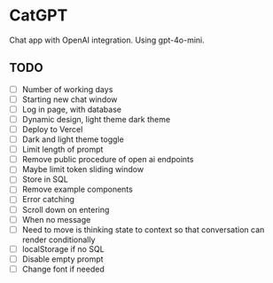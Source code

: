 # CatGPT

Chat app with OpenAI integration. Using gpt-4o-mini.

## TODO

- [ ] Number of working days
- [ ] Starting new chat window
- [ ] Log in page, with database
- [ ] Dynamic design, light theme dark theme
- [ ] Deploy to Vercel
- [ ] Dark and light theme toggle
- [ ] Limit length of prompt
- [ ] Remove public procedure of open ai endpoints
- [ ] Maybe limit token sliding window
- [ ] Store in SQL
- [ ] Remove example components
- [ ] Error catching
- [ ] Scroll down on entering
- [ ] When no message
- [ ] Need to move is thinking state to context so that conversation can render
      conditionally
- [ ] localStorage if no SQL
- [ ] Disable empty prompt
- [ ] Change font if needed
